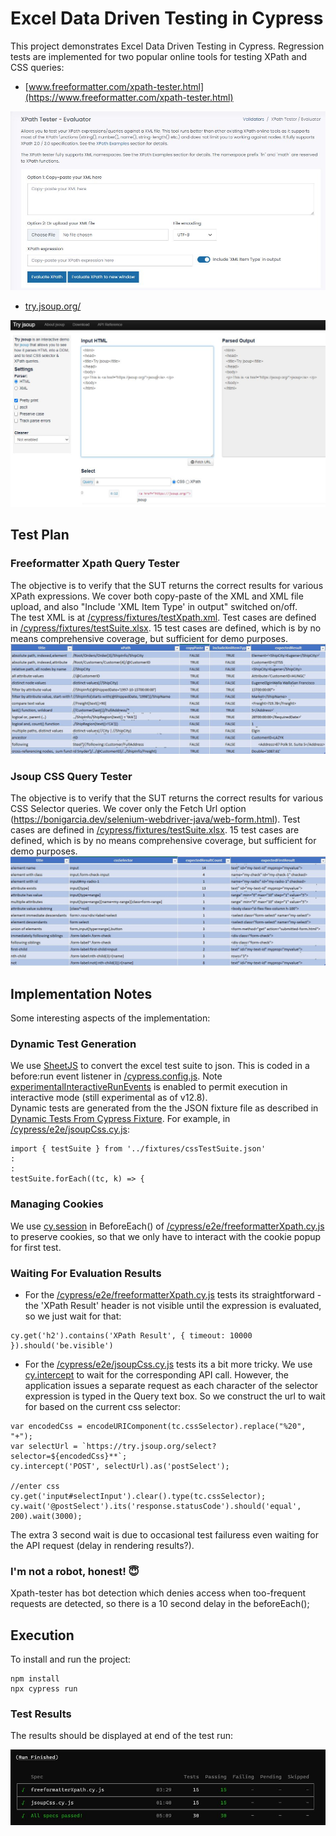 # Excel Data Driven Testing in Cypress

This project demonstrates Excel Data Driven Testing in Cypress. Regression tests are implemented for two popular online tools for testing XPath and CSS queries:

- [www.freeformatter.com/xpath-tester.html](https://www.freeformatter.com/xpath-tester.html)  
  
![xpath-tester](/images/xpath-tester.JPG)

- [try.jsoup.org/](https://try.jsoup.org/)  
  
![jsoup](/images/jsoup.JPG)


## Test Plan
### Freeformatter Xpath Query Tester

The objective is to verify that the SUT returns the correct results for various XPath expressions. We cover both copy-paste of the XML and XML file upload, and also "Include 'XML Item Type' in output" switched on/off.  
The test XML is at [/cypress/fixtures/testXpath.xml](/cypress/fixtures/testXpath.xml).
Test cases are defined in [/cypress/fixtures/testSuite.xlsx](/cypress/fixtures/testSuite.xlsx).
15 test cases are defined, which is by no means comprehensive coverage, but sufficient for demo purposes.
![excel-xpath](/images/excel-xpath.JPG)

### Jsoup CSS Query Tester
The objective is to verify that the SUT returns the correct results for various CSS Selector queries. We cover only the Fetch Url option (https://bonigarcia.dev/selenium-webdriver-java/web-form.html).
Test cases are defined in [/cypress/fixtures/testSuite.xlsx](/cypress/fixtures/testSuite.xlsx).
15 test cases are defined, which is by no means comprehensive coverage, but sufficient for demo purposes.
![excel-css](/images/excel-css.JPG)

## Implementation Notes
Some interesting aspects of the implementation:  
### Dynamic Test Generation
We use [SheetJS](https://www.npmjs.com/package/xlsx) to convert the excel test suite to json. This is coded in a before:run event listener in  [/cypress.config.js](/cypress.config.js). Note [experimentalInteractiveRunEvents](https://docs.cypress.io/guides/references/experiments) is enabled to permit execution in interactive mode (still experimental as of v12.8).  
Dynamic tests are generated from the the JSON fixture file as described in [Dynamic Tests From Cypress Fixture](https://glebbahmutov.com/blog/dynamic-tests-from-fixture/). 
For example, in [/cypress/e2e/jsoupCss.cy.js](/cypress/e2e/jsoupCss.cy.js):  
```
import { testSuite } from '../fixtures/cssTestSuite.json'
:
:
testSuite.forEach((tc, k) => {

```

### Managing Cookies
We use [cy.session](https://docs.cypress.io/api/commands/session) in BeforeEach() of [/cypress/e2e/freeformatterXpath.cy.js](/cypress/e2e/freeformatterXpath.cy.js) to preserve cookies, so that we only have to interact with the cookie popup for first test.

### Waiting For Evaluation Results
- For the [/cypress/e2e/freeformatterXpath.cy.js](/cypress/e2e/freeformatterXpath.cy.js) tests its straightforward - the 'XPath Result' header is not visible until the expression is evaluated, so we just wait for that:
```
cy.get('h2').contains('XPath Result', { timeout: 10000 }).should('be.visible')
```

- For the [/cypress/e2e/jsoupCss.cy.js](/cypress/e2e/jsoupCss.cy.js) tests its a bit more tricky. We use [cy.intercept](https://docs.cypress.io/api/commands/intercept) to wait for the corresponding API call. However, the application issues a separate request as each character of the selector expression is typed in the Query text box. So we construct the url to wait for based on the current css selector:
```
var encodedCss = encodeURIComponent(tc.cssSelector).replace("%20", "+");
var selectUrl = `https://try.jsoup.org/select?selector=${encodedCss}**`;
cy.intercept('POST', selectUrl).as('postSelect');

//enter css
cy.get('input#selectInput').clear().type(tc.cssSelector);
cy.wait('@postSelect').its('response.statusCode').should('equal', 200).wait(3000);
```
The extra 3 second wait is due to occasional test failuress even waiting for the API request (delay in rendering results?).

### I'm not a robot, honest! :innocent:
Xpath-tester has bot detection which denies access when too-frequent requests are detected, so there is a 10 second delay in the beforeEach();

## Execution
To install and run the project:
```
npm install
npx cypress run
```

### Test Results
The results should be displayed at end of the test run: 
   
![run finished](/images/run-finished.JPG)
